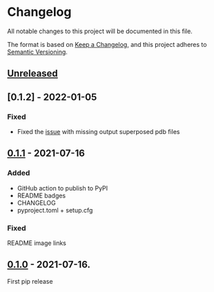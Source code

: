 # Changelog
All notable changes to this project will be documented in this file.

The format is based on [Keep a Changelog](https://keepachangelog.com/en/1.0.0/),
and this project adheres to [Semantic Versioning](https://semver.org/spec/v2.0.0.html).

## [Unreleased]

## [0.1.2] - 2022-01-05
### Fixed
- Fixed the [issue](https://github.com/TurtleTools/caretta/issues/15) with missing output superposed pdb files

## [0.1.1] - 2021-07-16
### Added
- GitHub action to publish to PyPI
- README badges
- CHANGELOG
- pyproject.toml + setup.cfg

### Fixed
README image links


## [0.1.0] - 2021-07-16.
First pip release


[Unreleased]: https://github.com/TurtleTools/caretta/compare/v0.1.1...HEAD
[0.1.1]: https://github.com/TurtleTools/caretta/compare/v0.1.0...v0.1.1
[0.1.0]: https://github.com/TurtleTools/caretta/releases/tag/v0.1.0

